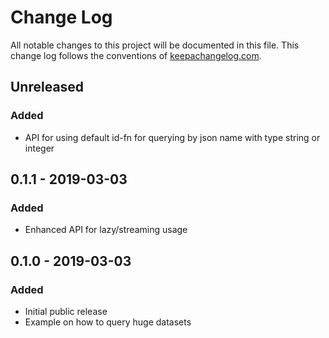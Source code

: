 # Change Log
All notable changes to this project will be documented in this file. This change log follows the conventions of [keepachangelog.com](http://keepachangelog.com/).

## Unreleased

### Added
- API for using default id-fn for querying by json name with type string or integer

## 0.1.1 - 2019-03-03

### Added
- Enhanced API for lazy/streaming usage

## 0.1.0 - 2019-03-03

### Added
- Initial public release
- Example on how to query huge datasets

[Unreleased]: https://github.com/luposlip/ndjson-db/compare/0.1.1...HEAD
[0.1.1]: https://github.com/luposlip/ndjson-db/compare/0.1.0...0.1.1
